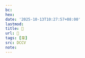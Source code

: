 ```yaml
---
bc:
hex:
date: '2025-10-13T10:27:57+08:00'
lastmod:
title: 􂔅
url: 􂔅
tags: [韋]
src: DCCV
note:
---
```

